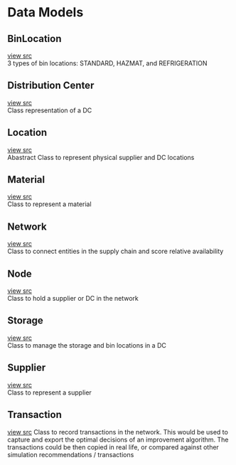 # Data Models


## BinLocation
[view src](/src/opm_manager/tools.py)   
3 types of bin locations: STANDARD, HAZMAT, and REFRIGERATION

## Distribution Center
[view src](/src/opm_manager/models/sku.py)  
Class representation of a DC

## Location
[view src](/src/opm_manager/tools.py)  
Abastract Class to represent physical supplier and DC locations

## Material
[view src](/src/opm_manager/models/sku.py)  
Class to represent a material

## Network
[view src](/src/opm_manager/models/network.py)  
Class to connect entities in the supply chain and score relative availability  

## Node
[view src](/src/opm_manager/models/network.py)  
Class to hold a supplier or DC in the network

## Storage
[view src](/src/opm_manager/models/sku.py)  
Class to manage the storage and bin locations in a DC

## Supplier
[view src](/src/opm_manager/models/supplier.py)  
Class to represent a supplier

## Transaction
[view src](/src/opm_manager/models/transaction.py)
Class to record transactions in the network. This would be used to capture and export the optimal decisions of an improvement algorithm. 
The transactions could be then copied in real life, or compared against other simulation recommendations / transactions 



